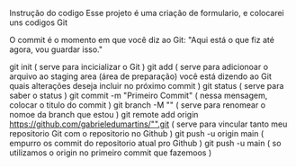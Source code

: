Instrução do codigo
Esse projeto é uma criação de formulario, e colocarei uns codigos Git

O commit é o momento em que você diz ao Git: "Aqui está o que fiz até agora, vou guardar isso."

git init ( serve para incicializar o Git )
git add  ( serve para adicionoar o arquivo ao staging area (área de preparação) você está dizendo ao Git quais alterações deseja incluir no próximo commit )
git status ( serve para saber o status )
git commit -m "Primeiro Commit" ( nessa mensagem, colocar o titulo do commit )
git branch -M "" ( serve para renomear o nomoe da branch que estou )
git remote add origin https://github.com/gabrieledumartins/"".git ( serve para vincular tanto meu repositorio Git com o repositorio no Github )
git push -u origin main ( empurro os commit do repositorio atual pro Github )
git push -u main ( so utilizamos o origin no primeiro commit que fazemoos )